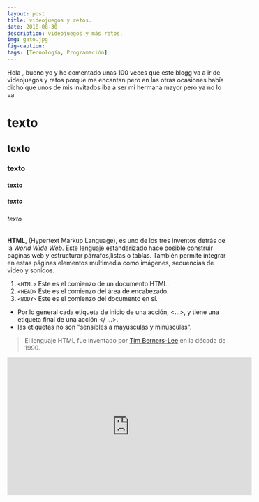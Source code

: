 ```yaml
---
layout: post
title: videojuegos y retos.
date: 2018-08-30
description: videojuegos y más retos.
img: gato.jpg
fig-caption: 
tags: [Tecnología, Programación]
---
```


Hola , bueno yo y he comentado unas 100 veces que este blogg va a ir de videojuegos y retos porque me encantan pero en las otras ocasiones había dicho que unos de mis invitados iba a ser mi hermana mayor pero ya no lo va 

# texto
## texto
### texto
#### texto
##### texto
###### texto

**HTML**, (Hypertext Markup Language), es uno de los tres inventos detrás de la *World Wide Web*. Este lenguaje estandarizado hace posible construir páginas web y estructurar párrafos,listas o tablas. También permite integrar en estas páginas elementos multimedia como imágenes, secuencias de video y sonidos.

1. `<HTML>` 	Este es el comienzo de un documento HTML.
2. `<HEAD>` 	Este es el comienzo del área de encabezado.
3. `<BODY>` 	Este es el comienzo del documento en sí.

* Por lo general cada etiqueta de inicio de una acción, <...>,  y tiene una etiqueta final de una acción </ ...>.
* las etiquetas no son "sensibles a mayúsculas y minúsculas".  

> El lenguaje HTML fue inventado por [Tim Berners-Lee](https://es.wikipedia.org/wiki/Tim_Berners-Lee/) en la década de 1990.


<iframe width="560" height="315" src="https://www.youtube.com/embed/IHNzOHi8sJs" frameborder="0" allow="autoplay; encrypted-media" allowfullscreen></iframe>
